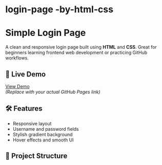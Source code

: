 # login-page   -by-html-css

#  Simple Login Page

A clean and responsive login page built using **HTML** and **CSS**. Great for beginners learning frontend web development or practicing GitHub workflows.

## 🚀 Live Demo
[View Demo](https://yourusername.github.io/login-page/)  
*(Replace with your actual GitHub Pages link)*

## 🛠 Features
- Responsive layout
- Username and password fields
- Stylish gradient background
- Hover effects and smooth UI

## 📂 Project Structure
